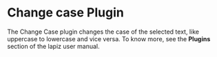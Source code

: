 # Change case Plugin

The Change Case plugin changes the case of the selected text, like uppercase to lowercase and vice versa. To know more, see the **Plugins** section of the lapiz user manual. 